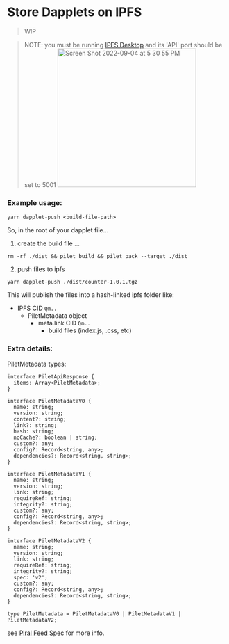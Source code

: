 # Store Dapplets on IPFS

> WIP

> NOTE: you must be running [IPFS Desktop](https://ipfs.tech/#install) and its 'API' port should be set to 5001
> <img width="319" alt="Screen Shot 2022-09-04 at 5 30 55 PM" src="https://user-images.githubusercontent.com/62122206/188334323-4f8d82a8-c4b1-43c1-9d3a-c2911ec77168.png">

### Example usage:

```
yarn dapplet-push <build-file-path>
```

So, in the root of your dapplet file...

1. create the build file ...

```
rm -rf ./dist && pilet build && pilet pack --target ./dist
```

2. push files to ipfs

```
yarn dapplet-push ./dist/counter-1.0.1.tgz
```

This will publish the files into a hash-linked ipfs folder like:

- IPFS CID `Qm..`
  - PiletMetadata object
    - meta.link CID `Qm..`
      - build files (index.js, .css, etc)

### Extra details:

PiletMetadata types:

```
interface PiletApiResponse {
  items: Array<PiletMetadata>;
}

interface PiletMetadataV0 {
  name: string;
  version: string;
  content?: string;
  link?: string;
  hash: string;
  noCache?: boolean | string;
  custom?: any;
  config?: Record<string, any>;
  dependencies?: Record<string, string>;
}

interface PiletMetadataV1 {
  name: string;
  version: string;
  link: string;
  requireRef: string;
  integrity?: string;
  custom?: any;
  config?: Record<string, any>;
  dependencies?: Record<string, string>;
}

interface PiletMetadataV2 {
  name: string;
  version: string;
  link: string;
  requireRef: string;
  integrity?: string;
  spec: 'v2';
  custom?: any;
  config?: Record<string, any>;
  dependencies?: Record<string, string>;
}

type PiletMetadata = PiletMetadataV0 | PiletMetadataV1 | PiletMetadataV2;
```

see [Piral Feed Spec](https://docs.piral.io/reference/specifications/feed-api-specification) for more info.

